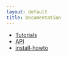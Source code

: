 ```yaml
---
layout: default
title: Documentation
---
```


- [Tutorials](tutorials/)
- [API](api.html)
- [install-howto](install-howto.html)
